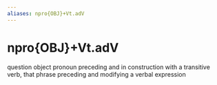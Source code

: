 ```yaml
---
aliases: npro{OBJ}+Vt.adV
---
```

# npro{OBJ}+Vt.adV

question object pronoun preceding and in construction with a transitive verb, that phrase preceding and modifying a verbal expression
